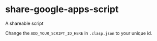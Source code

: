 # share-google-apps-script

A shareable script

Change the `ADD_YOUR_SCRIPT_ID_HERE` in `.clasp.json` to your unique id.
